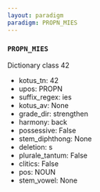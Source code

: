 ```yaml
---
layout: paradigm
paradigm: PROPN_MIES
---
```

### ` PROPN_MIES `

Dictionary class 42
* kotus_tn: 42
* upos: PROPN
* suffix_regex: ies
* kotus_av: None
* grade_dir: strengthen
* harmony: back
* possessive: False
* stem_diphthong: None
* deletion: s
* plurale_tantum: False
* clitics: False
* pos: NOUN
* stem_vowel: None
